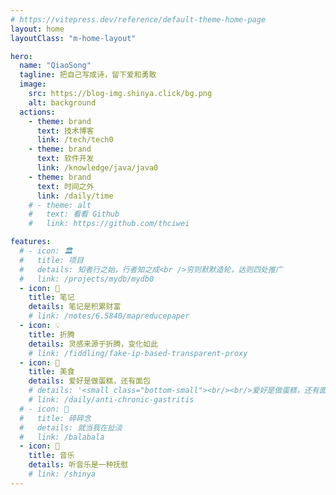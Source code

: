```yaml
---
# https://vitepress.dev/reference/default-theme-home-page
layout: home
layoutClass: "m-home-layout"

hero:
  name: "QiaoSong"
  tagline: 把自己写成诗，留下爱和勇敢
  image:
    src: https://blog-img.shinya.click/bg.png
    alt: background
  actions:
    - theme: brand
      text: 技术博客
      link: /tech/tech0
    - theme: brand
      text: 软件开发
      link: /knowledge/java/java0
    - theme: brand
      text: 时间之外
      link: /daily/time
    # - theme: alt
    #   text: 看看 Github
    #   link: https://github.com/thciwei

features:
  # - icon: 🏛️
  #   title: 项目
  #   details: 知者行之始，行者知之成<br />穷则默默造轮，达则四处推广
  #   link: /projects/mydb/mydb0
  - icon: 📖
    title: 笔记
    details: 笔记是积累财富
    # link: /notes/6.5840/mapreducepaper
  - icon: 💡
    title: 折腾
    details: 灵感来源于折腾，变化如此
    # link: /fiddling/fake-ip-based-transparent-proxy
  - icon: 🍰
    title: 美食
    details: 爱好是做蛋糕，还有面包
    # details: '<small class="bottom-small"><br/><br/>爱好是做蛋糕，还有面包</small>'
    # link: /daily/anti-chronic-gastritis
  # - icon: 🧾
  #   title: 碎碎念
  #   details: 就当我在扯淡
  #   link: /balabala
  - icon: 🎸
    title: 音乐
    details: 听音乐是一种抚慰
    # link: /shinya
---
```


<!-- 开启github贡献热力图 -->
<!-- <Heatmap /> -->

<style>
.m-home-layout .details small {
  opacity: 0.8;
}

.m-home-layout .item:last-child .details {
  display: flex;
   /* justify-content: flex-end; */
  /* align-items: end; */
  justify-content: flex-start;
  align-items: start;
}

@media (min-width: 768px) {
  .VPHome {
    margin-bottom: 50px !important;
  }
}
</style>
